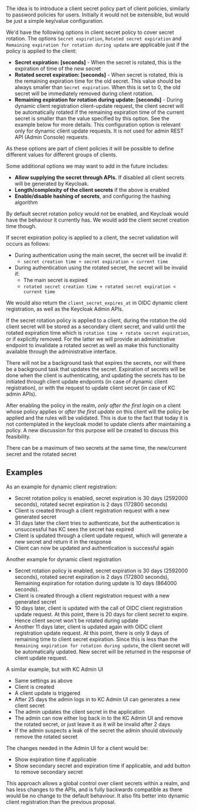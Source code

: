 The idea is to introduce a client secret policy part of client policies, similarly to password policies for users.
Initially it would not be extensible, but would be just a simple key/value configuration.

We'd have the following options in client secret policy to cover secret rotation. The options `Secret expiration`, `Rotated secret expiration` 
and `Remaining expiration for rotation during update` are applicable just if the policy is applied to the client:

- **Secret expiration: [seconds]** - When the secret is rotated, this is the expiration of time of the new secret
- **Rotated secret expiration: [seconds]** - When secret is rotated, this is the remaining expiration time for the old secret.
This value should be always smaller than `Secret expiration`. When this is set to 0, the old secret will be immediately removed
during client rotation.
- **Remaining expiration for rotation during update: [seconds]** - During dynamic client registration client-update request,
the client secret will be automatically rotated if the remaining expiration time of the current secret is smaller than the
value specified by this option. See the example below for more details. This configuration option is relevant only for dynamic client update
requests. It is not used for admin REST API (Admin Console) requests.

As these options are part of client policies it will be possible to define different values for different groups of clients.

Some additional options we may want to add in the future includes:

- **Allow supplying the secret through APIs.** If disabled all client secrets will be generated by Keycloak.
- **Length/complexity of the client secrets** if the above is enabled
- **Enable/disable hashing of secrets**, and configuring the hashing algorithm

By default secret rotation policy would not be enabled, and Keycloak would have the behaviour it currently has. We would add the
client secret creation time though.

If secret expiration policy is applied to a client, the secret validation will occurs as follows:

* During authentication using the main secret, the secret will be invalid if:
  * `secret creation time + secret expiration < current time`
* During authentication using the rotated secret, the secret will be invalid if:
  * The main secret is expired
  * `rotated secret creation time + rotated secret expiration < current time` 


We would also return the `client_secret_expires_at` in OIDC dynamic client registration, as well as the Keycloak Admin APIs.

If the secret rotation policy is applied to a client, during the rotation the old client secret will be stored as a secondary client secret, and valid until the rotated expiration time which is `rotation time + rotate secret expiration`, or if explicitly removed. For the latter we will provide an administrative endpoint to invalidate a rotated secret as well as make this functionality available through the administrative interface.

There will not be a background task that expires the secrets, nor will there be a background task that updates the secret.
Expiration of secrets will be done when the client is authenticating, and updating the secrets has to be initiated through client
update endpoints (in case of dynamic client registration), or with the request to update client secret (in case of KC admin APIs).

After enabling the policy in the realm, _only after the first login_ on a client whose policy applies or _after the first update_ on this client will the policy be applied and the rules will be validated. This is due to the fact that today it is not contemplated in the keycloak model to update clients after maintaining a policy. A new discussion for this purpose will be created to discuss this feasibility.

There can be a maximum of two secrets at the same time, the new/current secret and the rotated secret

Examples
--------

As an example for dynamic client registration:

- Secret rotation policy is enabled, secret expiration is 30 days (2592000 seconds), rotated secret expiration is 2 days (172800 seconds)
- Client is created through a client registration request with a new generated secret
- 31 days later the client tries to authenticate, but the authentication is unsuccessful has KC sees the secret has expired
- Client is updated through a client update request, which will generate a new secret and return it in the response
- Client can now be updated and authentication is successful again

Another example for dynamic client registration

- Secret rotation policy is enabled, secret expiration is 30 days (2592000 seconds), rotated secret expiration is 2 days (172800 seconds), Remaining expiration for rotation during update is 10 days (864000 seconds).
- Client is created through a client registration request with a new generated secret
- 10 days later, client is updated with the call of OIDC client registration update request. At this point, there is 20 days for client secret to expire. Hence client secret won't be rotated during update
- Another 11 days later, client is updated again with OIDC client registration update request. At this point, there is only 9 days
of remaining time to client secret expiration. Since this is less than the `Remaining expiration for rotation during update`, the client secret will
be automatically updated. New secret will be returned in the response of client update request.

A similar example, but with KC Admin UI

- Same settings as above
- Client is created
- A client update is triggered
- After 25 days the admin logs in to KC Admin UI can generates a new client secret
- The admin updates the client secret in the application
- The admin can now either log back in to the KC Admin UI and remove the rotated secret, or just leave it as it will be invalid after 2 days
- If the admin suspects a leak of the secret the admin should obviously remove the rotated secret

The changes needed in the Admin UI for a client would be:

- Show expiration time if applicable
- Show secondary secret and expiration time if applicable, and add button to remove secondary secret

This approach allows a global control over client secrets within a realm, and has less changes to the APIs, and is fully
backwards compatible as there would be no change to the default behaviour. It also fits better into dynamic client
registration than the previous proposal.
